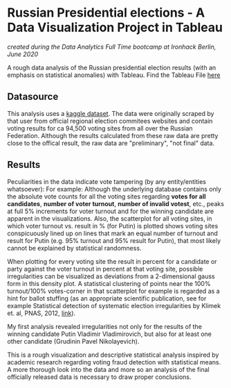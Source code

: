 # Russian Presidential elections - A Data Visualization Project in Tableau
*created during the Data Analytics Full Time bootcamp at Ironhack Berlin, June 2020*

A rough data analysis of the Russian presidential election results (with an emphasis on statistical anomalies) with Tableau. Find the Tableau File [here](https://public.tableau.com/profile/n1oftheabove#!/vizhome/russian_pres_elections/Story1?publish=yes)

## Datasource

This analysis uses a [kaggle dataset](https://www.kaggle.com/valenzione/russian-presidental-elections-2018-voting-data). The data were originally scraped by that user from official regional election commitees websites and contain voting results for ca 94,500 voting sites from all over the Russian Federation. Although the results calculated from these raw data are pretty close to the offical result, the raw data are "preliminary", "not final" data.

## Results

Peculiarities in the data indicate vote tampering (by any entity/entities whatsoever): For example: Although the underlying database contains only the absolute vote counts for all the voting sites regarding **votes for all candidates**, **number of voter turnout**, **number of invalid votest**, etc., peaks at full 5% increments for voter turnout and for the winning candidate are apparent in the visualizations. Also, the scatterplot for all voting sites, in which voter turnout vs. result in % (for Putin) is plotted shows voting sites conspicuously lined up on lines that mark an equal number of turnout and result for Putin (e.g. 95% turnout and 95% result for Putin), that most likely cannot be explained by statistical randomness.

When plotting for every voting site the result in percent for a candidate or party against the voter turnout in percent at that voting site, possible irregularities can be visualized as deviations from a 2-dimensional gauss form in this density plot. A statistical clustering of points near the 100% turnout/100% votes-corner in that scatterplot for example is regarded as a hint for ballot stuffing (as an appropriate scientific publication, see for example Statistical detection of systematic election irregularities by Klimek et. al, PNAS, 2012, [link](http://www.pnas.org/content/109/41/16469)).

My first analysis revealed irregularities not only for the results of the winning candidate Putin Vladimir Vladimirovich, but also for at least one other candidate (Grudinin Pavel Nikolayevich).

This is a rough visualization and descriptive statistical analysis inspired by academic research regarding voting fraud detection with statistical means. A more thorough look into the data and more so an analysis of the final officially released data is necessary to draw proper conclusions.


